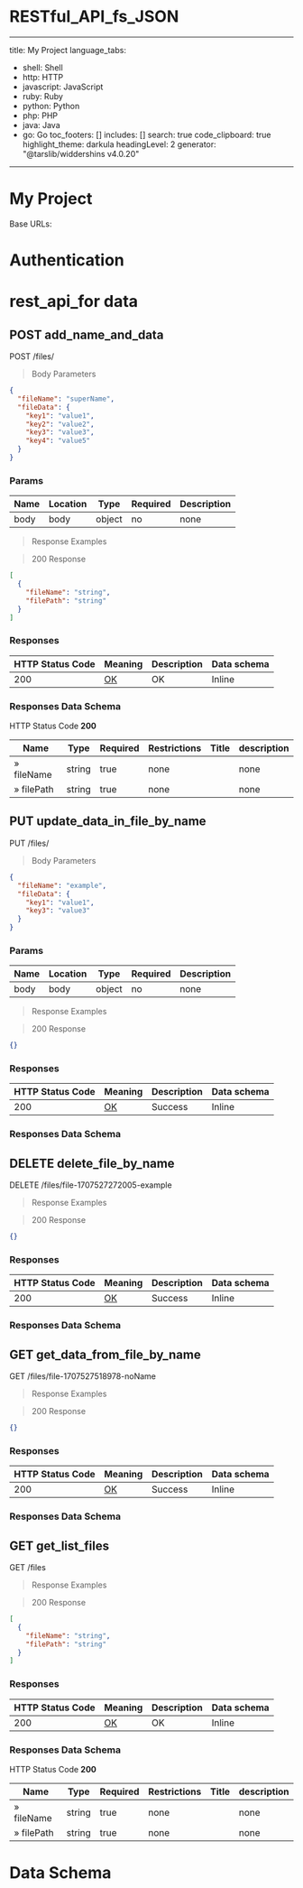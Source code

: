 # RESTful_API_fs_JSON
---
title: My Project
language_tabs:
  - shell: Shell
  - http: HTTP
  - javascript: JavaScript
  - ruby: Ruby
  - python: Python
  - php: PHP
  - java: Java
  - go: Go
toc_footers: []
includes: []
search: true
code_clipboard: true
highlight_theme: darkula
headingLevel: 2
generator: "@tarslib/widdershins v4.0.20"

---

# My Project

Base URLs:

# Authentication

# rest_api_for data

## POST add_name_and_data

POST /files/

> Body Parameters

```json
{
  "fileName": "superName",
  "fileData": {
    "key1": "value1",
    "key2": "value2",
    "key3": "value3",
    "key4": "value5"
  }
}
```

### Params

|Name|Location|Type|Required|Description|
|---|---|---|---|---|
|body|body|object| no |none|

> Response Examples

> 200 Response

```json
[
  {
    "fileName": "string",
    "filePath": "string"
  }
]
```

### Responses

|HTTP Status Code |Meaning|Description|Data schema|
|---|---|---|---|
|200|[OK](https://tools.ietf.org/html/rfc7231#section-6.3.1)|OK|Inline|

### Responses Data Schema

HTTP Status Code **200**

|Name|Type|Required|Restrictions|Title|description|
|---|---|---|---|---|---|
|» fileName|string|true|none||none|
|» filePath|string|true|none||none|

## PUT update_data_in_file_by_name

PUT /files/

> Body Parameters

```json
{
  "fileName": "example",
  "fileData": {
    "key1": "value1",
    "key3": "value3"
  }
}
```

### Params

|Name|Location|Type|Required|Description|
|---|---|---|---|---|
|body|body|object| no |none|

> Response Examples

> 200 Response

```json
{}
```

### Responses

|HTTP Status Code |Meaning|Description|Data schema|
|---|---|---|---|
|200|[OK](https://tools.ietf.org/html/rfc7231#section-6.3.1)|Success|Inline|

### Responses Data Schema

## DELETE delete_file_by_name

DELETE /files/file-1707527272005-example

> Response Examples

> 200 Response

```json
{}
```

### Responses

|HTTP Status Code |Meaning|Description|Data schema|
|---|---|---|---|
|200|[OK](https://tools.ietf.org/html/rfc7231#section-6.3.1)|Success|Inline|

### Responses Data Schema

## GET get_data_from_file_by_name

GET /files/file-1707527518978-noName

> Response Examples

> 200 Response

```json
{}
```

### Responses

|HTTP Status Code |Meaning|Description|Data schema|
|---|---|---|---|
|200|[OK](https://tools.ietf.org/html/rfc7231#section-6.3.1)|Success|Inline|

### Responses Data Schema

## GET get_list_files

GET /files

> Response Examples

> 200 Response

```json
[
  {
    "fileName": "string",
    "filePath": "string"
  }
]
```

### Responses

|HTTP Status Code |Meaning|Description|Data schema|
|---|---|---|---|
|200|[OK](https://tools.ietf.org/html/rfc7231#section-6.3.1)|OK|Inline|

### Responses Data Schema

HTTP Status Code **200**

|Name|Type|Required|Restrictions|Title|description|
|---|---|---|---|---|---|
|» fileName|string|true|none||none|
|» filePath|string|true|none||none|

# Data Schema

